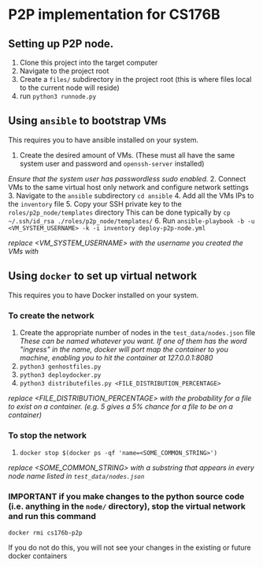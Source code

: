 # P2P implementation for CS176B
## Setting up P2P node.
1. Clone this project into the target computer
2. Navigate to the project root
3. Create a `files/` subdirectory in the project root (this is where files local to the current node will reside)
3. run `python3 runnode.py`

## Using `ansible` to bootstrap VMs
This requires you to have ansible installed on your system.
1. Create the desired amount of VMs. (These must all have the same system user and password and `openssh-server` installed)

_Ensure that the system user has passwordless sudo enabled._
2. Connect VMs to the same virtual host only network and configure network settings
3. Navigate to the `ansible` subdirectory
`cd ansible`
4. Add all the VMs IPs to the `inventory` file
5. Copy your SSH private key to the `roles/p2p_node/templates` directory
This can be done typically by `cp ~/.ssh/id_rsa ./roles/p2p_node/templates/`
6. Run `ansible-playbook -b -u <VM_SYSTEM_USERNAME> -k -i inventory deploy-p2p-node.yml`

_replace <VM_SYSTEM_USERNAME> with the username you created the VMs with_

## Using `docker` to set up virtual network
This requires you to have Docker installed on your system.
### To create the network
1. Create the appropriate number of nodes in the `test_data/nodes.json` file
_These can be named whatever you want. If one of them has the word "ingress" in the name, docker will port map the container to you machine, enabling you to hit the container at 127.0.0.1:8080_
2. `python3 genhostfiles.py`
3. `python3 deploydocker.py`
4. `python3 distributefiles.py <FILE_DISTRIBUTION_PERCENTAGE>`

_replace <FILE_DISTRIBUTION_PERCENTAGE> with the probability for a file to exist on a container. (e.g. 5 gives a 5% chance for a file to be on a container)_
### To stop the network
1. `docker stop $(docker ps -qf 'name=<SOME_COMMON_STRING>')`

_replace <SOME_COMMON_STRING> with a substring that appears in every node name listed in `test_data/nodes.json`_
### IMPORTANT if you make changes to the python source code (i.e. anything in the `node/` directory), stop the virtual network and run this command
`docker rmi cs176b-p2p`

If you do not do this, you will not see your changes in the existing or future docker containers
